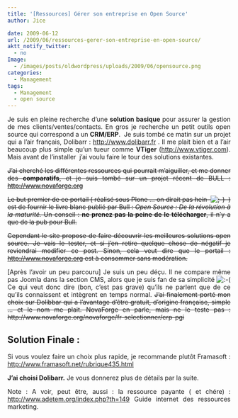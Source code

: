 ```yaml
---
title: '[Ressources] Gérer son entreprise en Open Source'
author: Jice

date: 2009-06-12
url: /2009/06/ressources-gerer-son-entreprise-en-open-source/
aktt_notify_twitter:
  - no
Image:
  - /images/posts/oldwordpress/uploads/2009/06/opensource.png
categories:
  - Management
tags:
  - Management
  - open source
---
```

<p style="text-align: justify;">
  Je suis en pleine recherche d&#8217;une <strong>solution basique</strong> pour assurer la gestion de mes clients/ventes/contacts. En gros je recherche un petit outils open source qui correspond a un <strong>CRM/ERP</strong>.  Je suis tombé ce matin sur un projet qui a l&#8217;air français, Dolibarr : <a title="Dolibarr ERP / CRM" href="http://www.dolibarr.fr" target="_blank">http://www.dolibarr.fr</a> . Il me plait bien et a l&#8217;air beaucoup plus simple qu&#8217;un tueur comme <strong>VTiger</strong> (<a title="VTiger CRM" href="http://www.vtiger.com" target="_blank">http://www.vtiger.com</a>). Mais avant de l&#8217;installer  j&#8217;ai voulu faire le tour des solutions existantes.<!--more-->
</p>

<p style="text-align: justify;">
  <span style="text-decoration: line-through;">J&#8217;ai cherché les différentes ressources qui pourrait m&#8217;aiguiller, et me donner des <strong>comparatifs</strong>, et je suis tombé sur un projet récent de BULL : <a title="Novaforge, liste outils Open Source" href="http://www.novaforge.org" target="_blank">http://www.novaforge.org</a></span>
</p>

<p style="text-align: justify;">
  <span style="text-decoration: line-through;">Le but premier de ce portail ( réalisé sous Plone &#8230; on dirait pas hein  <img src="http://localhost/oldblog/wp-includes/images/smilies/icon_wink.gif" alt=";-)" class="wp-smiley" />  ) est de fournir le livre blanc publié par Bull : <em>Open Source : De la révolution à la maturité. </em>Un conseil : <strong>ne prenez pas la peine de le télécharger</strong>, il n&#8217;y a que de la pub pour Bull.</span>
</p>

<p style="text-align: justify;">
  <span style="text-decoration: line-through;">Cependant le site propose de faire découvrir les meilleures solutions open source. Je vais le tester, et si j&#8217;en retire quelque chose de négatif je reviendrai modifier ce post. Sinon, cela veut dire que le portail : <a title="Novaforge, liste outils Open Source" href="http://www.novaforge.org" target="_blank">http://www.novaforge.org</a> est à consommer sans modération.</span>
</p>

<p style="text-align: justify;">
  [Après l&#8217;avoir un peu parcouru] Je suis un peu déçu. Il ne compare même pas Joomla dans la section CMS, alors que je suis fan de sa simplicité <img src="http://localhost/oldblog/wp-includes/images/smilies/icon_sad.gif" alt=":-(" class="wp-smiley" /> Ce qui veut donc dire (bon, c&#8217;est pas grave) qu&#8217;ils ne parlent que de ce qu&#8217;ils connaissent et intègrent en temps normal. <span style="text-decoration: line-through;">J&#8217;ai finalement porté mon choix sur Dolibbar qui a l&#8217;avantage d&#8217;être gratuit, d&#8217;origine française, simple &#8230; et le nom me plait. NovaForge en parle, mais ne le teste pas : http://www.novaforge.org/novaforge/fr-selectionner/erp-pgi</span>
</p>

<h2 style="text-align: justify;">
  Solution Finale :
</h2>

<p style="text-align: justify;">
  Si vous voulez faire un choix plus rapide, je recommande plutôt Framasoft : <a title="Framasoft : CRM/ERP" href="http://www.framasoft.net/rubrique435.html" target="_blank">http://www.framasoft.net/rubrique435.html</a>
</p>

<p style="text-align: justify;">
  <strong>J&#8217;ai choisi Dolibarr.</strong> Je vous donnerez plus de détails par la suite.
</p>

<p style="text-align: justify;">
  <p style="text-align: justify;">
    Note : A voir, peut être, aussi : la ressource payante ( et chére) : <a title="Guide Internet des ressources marketing" href="http://www.adetem.org/index.php?th=149" target="_blank">http://www.adetem.org/index.php?th=149</a> Guide internet des ressources marketing.
  </p>